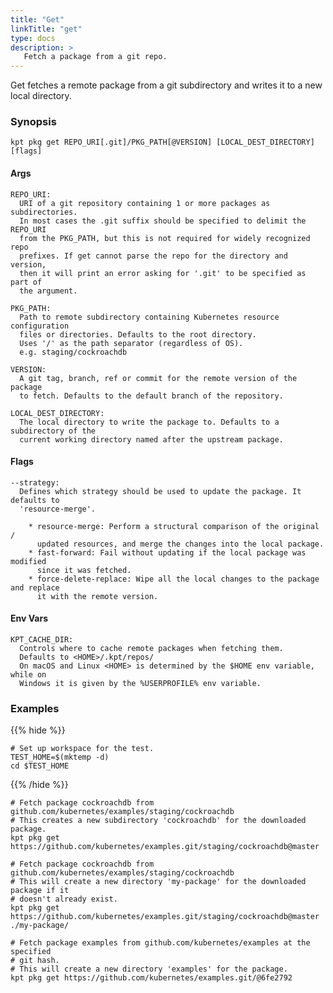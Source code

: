 ```yaml
---
title: "Get"
linkTitle: "get"
type: docs
description: >
   Fetch a package from a git repo.
---
```

<!--mdtogo:Short
    Fetch a package from a git repo.
-->

Get fetches a remote package from a git subdirectory and writes it to a new
local directory.

### Synopsis
<!--mdtogo:Long-->
```
kpt pkg get REPO_URI[.git]/PKG_PATH[@VERSION] [LOCAL_DEST_DIRECTORY] [flags]
```

#### Args
```
REPO_URI:
  URI of a git repository containing 1 or more packages as subdirectories.
  In most cases the .git suffix should be specified to delimit the REPO_URI
  from the PKG_PATH, but this is not required for widely recognized repo
  prefixes. If get cannot parse the repo for the directory and version,
  then it will print an error asking for '.git' to be specified as part of
  the argument.

PKG_PATH:
  Path to remote subdirectory containing Kubernetes resource configuration
  files or directories. Defaults to the root directory.
  Uses '/' as the path separator (regardless of OS).
  e.g. staging/cockroachdb

VERSION:
  A git tag, branch, ref or commit for the remote version of the package
  to fetch. Defaults to the default branch of the repository.

LOCAL_DEST_DIRECTORY:
  The local directory to write the package to. Defaults to a subdirectory of the
  current working directory named after the upstream package.
```

#### Flags
```
--strategy:
  Defines which strategy should be used to update the package. It defaults to
  'resource-merge'.
  
    * resource-merge: Perform a structural comparison of the original /
      updated resources, and merge the changes into the local package.
    * fast-forward: Fail without updating if the local package was modified
      since it was fetched.
    * force-delete-replace: Wipe all the local changes to the package and replace
      it with the remote version.
```

#### Env Vars
```
KPT_CACHE_DIR:
  Controls where to cache remote packages when fetching them.
  Defaults to <HOME>/.kpt/repos/
  On macOS and Linux <HOME> is determined by the $HOME env variable, while on
  Windows it is given by the %USERPROFILE% env variable.
```
<!--mdtogo-->

### Examples

{{% hide %}}

<!-- @makeWorkplace @verifyExamples-->
```
# Set up workspace for the test.
TEST_HOME=$(mktemp -d)
cd $TEST_HOME
```

{{% /hide %}}

<!--mdtogo:Examples-->

<!-- @pkgGet @verifyExamples-->
```shell
# Fetch package cockroachdb from github.com/kubernetes/examples/staging/cockroachdb
# This creates a new subdirectory 'cockroachdb' for the downloaded package.
kpt pkg get https://github.com/kubernetes/examples.git/staging/cockroachdb@master
```

<!-- @pkgGet @verifyExamples-->
```shell
# Fetch package cockroachdb from github.com/kubernetes/examples/staging/cockroachdb
# This will create a new directory 'my-package' for the downloaded package if it
# doesn't already exist.
kpt pkg get https://github.com/kubernetes/examples.git/staging/cockroachdb@master ./my-package/
```

<!-- @pkgGet @verifyExamples-->
```shell
# Fetch package examples from github.com/kubernetes/examples at the specified
# git hash. 
# This will create a new directory 'examples' for the package.
kpt pkg get https://github.com/kubernetes/examples.git/@6fe2792
```
<!--mdtogo-->